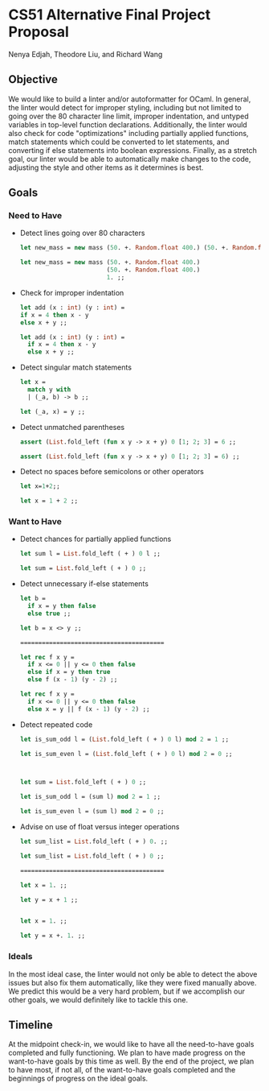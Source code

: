 # CS51 Alternative Final Project Proposal
Nenya Edjah, Theodore Liu, and Richard Wang

## Objective
We would like to build a linter and/or autoformatter for OCaml. In general, the linter would detect for improper styling, including but not limited to going over the 80 character line limit, improper indentation, and untyped variables in top-level function declarations. Additionally, the linter would also check for code "optimizations" including partially applied functions, match statements which could be converted to let statements, and converting if else statements into boolean expressions. Finally, as a stretch goal, our linter would be able to automatically make changes to the code, adjusting the style and other items as it determines is best.

## Goals

### Need to Have
* Detect lines going over 80 characters
  ```ocaml
  let new_mass = new mass (50. +. Random.float 400.) (50. +. Random.float 400.) 1.0 ;;

  let new_mass = new mass (50. +. Random.float 400.)
                          (50. +. Random.float 400.)
                          1. ;;
  ```
* Check for improper indentation
  ```ocaml
  let add (x : int) (y : int) = 
  if x = 4 then x - y 
  else x + y ;;

  let add (x : int) (y : int) =
    if x = 4 then x - y
    else x + y ;;
  ```
* Detect singular match statements
  ```ocaml
  let x = 
    match y with
    | (_a, b) -> b ;;

  let (_a, x) = y ;;
  ```
* Detect unmatched parentheses
  ```ocaml
  assert (List.fold_left (fun x y -> x + y) 0 [1; 2; 3] = 6 ;;

  assert (List.fold_left (fun x y -> x + y) 0 [1; 2; 3] = 6) ;;
  ```
* Detect no spaces before semicolons or other operators
  ```ocaml
  let x=1+2;;

  let x = 1 + 2 ;;
  ```

### Want to Have
* Detect chances for partially applied functions
  ```ocaml
  let sum l = List.fold_left ( + ) 0 l ;;

  let sum = List.fold_left ( + ) 0 ;;
  ```
* Detect unnecessary if-else statements
  ```ocaml
  let b = 
    if x = y then false
    else true ;;

  let b = x <> y ;;

  ========================================

  let rec f x y =
    if x <= 0 || y <= 0 then false
    else if x = y then true
    else f (x - 1) (y - 2) ;;

  let rec f x y = 
    if x <= 0 || y <= 0 then false
    else x = y || f (x - 1) (y - 2) ;;
  ```

* Detect repeated code
  ```ocaml
  let is_sum_odd l = (List.fold_left ( + ) 0 l) mod 2 = 1 ;;

  let is_sum_even l = (List.fold_left ( + ) 0 l) mod 2 = 0 ;;

  

  let sum = List.fold_left ( + ) 0 ;;

  let is_sum_odd l = (sum l) mod 2 = 1 ;;

  let is_sum_even l = (sum l) mod 2 = 0 ;;
  ```
* Advise on use of float versus integer operations
  ```ocaml
  let sum_list = List.fold_left ( + ) 0. ;;

  let sum_list = List.fold_left ( + ) 0 ;;

  ========================================

  let x = 1. ;;

  let y = x + 1 ;;
  

  let x = 1. ;;

  let y = x +. 1. ;;
  ```
### Ideals
In the most ideal case, the linter would not only be able to detect the above issues but also fix them automatically, like they were fixed manually above. We predict this would be a very hard problem, but if we accomplish our other goals, we would definitely like to tackle this one.

## Timeline
At the midpoint check-in, we would like to have all the need-to-have goals completed and fully functioning. We plan to have made progress on the want-to-have goals by this time as well. By the end of the project, we plan to have most, if not all, of the want-to-have goals completed and the beginnings of progress on the ideal goals.
